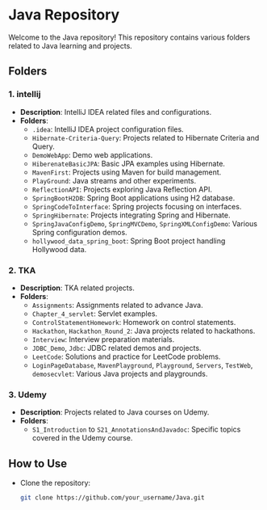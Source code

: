 # Java Repository

Welcome to the Java repository! This repository contains various folders related to Java learning and projects.

## Folders

### 1. intellij

- **Description**: IntelliJ IDEA related files and configurations.
- **Folders**:
  - `.idea`: IntelliJ IDEA project configuration files.
  - `Hibernate-Criteria-Query`: Projects related to Hibernate Criteria and Query.
  - `DemoWebApp`: Demo web applications.
  - `HiberenateBasicJPA`: Basic JPA examples using Hibernate.
  - `MavenFirst`: Projects using Maven for build management.
  - `PlayGround`: Java streams and other experiments.
  - `ReflectionAPI`: Projects exploring Java Reflection API.
  - `SpringBootH2DB`: Spring Boot applications using H2 database.
  - `SpringCodeToInterface`: Spring projects focusing on interfaces.
  - `SpringHibernate`: Projects integrating Spring and Hibernate.
  - `SpringJavaConfigDemo`, `SpringMVCDemo`, `SpringXMLConfigDemo`: Various Spring configuration demos.
  - `hollywood_data_spring_boot`: Spring Boot project handling Hollywood data.

### 2. TKA

- **Description**: TKA related projects.
- **Folders**:
  - `Assignments`: Assignments related to advance Java.
  - `Chapter_4_servlet`: Servlet examples.
  - `ControlStatementHomework`: Homework on control statements.
  - `Hackathon`, `Hackathon_Round_2`: Java projects related to hackathons.
  - `Interview`: Interview preparation materials.
  - `JDBC_Demo`, `Jdbc`: JDBC related demos and projects.
  - `LeetCode`: Solutions and practice for LeetCode problems.
  - `LoginPageDatabase`, `MavenPlayground`, `Playground`, `Servers`, `TestWeb`, `demosecvlet`: Various Java projects and playgrounds.

### 3. Udemy

- **Description**: Projects related to Java courses on Udemy.
- **Folders**:
  - `S1_Introduction` to `S21_AnnotationsAndJavadoc`: Specific topics covered in the Udemy course.

## How to Use

- Clone the repository:
  ```bash
  git clone https://github.com/your_username/Java.git
